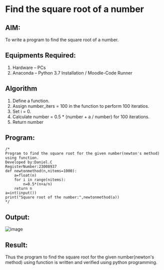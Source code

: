 # Find the square root of a number

## AIM:
To write a program to find the square root of a number.

## Equipments Required:
1. Hardware – PCs
2. Anaconda – Python 3.7 Installation / Moodle-Code Runner

## Algorithm
1. Define a function.
2. Assign number_iters = 100 in the function to perform 100 iteratios.
3. Set i = 0.
4. Calculate  number = 0.5 * (number + a / number) for 100 iterations.
5. Return number

## Program:
```
/*
Program to find the square root for the given number(newton's method) using function.
Developed by:Daniel.C 
RegisterNumber:23008937
def newtonmethod(n,nitems=1000):
    a=float(n)
    for i in range(nitems):
        n=0.5*(n+a/n)
    return n
a=int(input())
print("Square root of the number:",newtonmethod(a))
*/
```

## Output:
![image](https://github.com/Daniel-christal/Square-root-of-a-number/assets/145742847/ab97b8bf-feef-44a5-98df-ad09a9203b6e)



## Result:
Thus the program to find the square root for the given number(newton's method) using function is written and verified using python programming.
